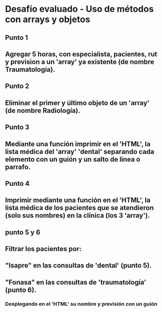 # Desafío evaluado - Uso de métodos con arrays y objetos

## Punto 1
## Agregar 5 horas, con especialista, pacientes, rut y prevision a un 'array' ya existente (de nombre Traumatología).

## Punto 2
## Eliminar el primer y último objeto de un 'array' (de nombre Radiología).

## Punto 3
## Mediante una función imprimir en el 'HTML', la lista médica del 'array' 'dental' separando cada elemento con un guión y un salto de linea o parrafo.

## Punto 4
## Imprimir mediante una función en el 'HTML', la lista médica de los pacientes que se atendieron (solo sus nombres) en la clínica (los 3 'array').

## punto 5 y 6
## Filtrar los pacientes por: 
## "Isapre" en las consultas de 'dental' (punto 5).
## "Fonasa" en las consultas de 'traumatología' (punto 6).

### Desplegando en el 'HTML' su nombre y previsión con un guión